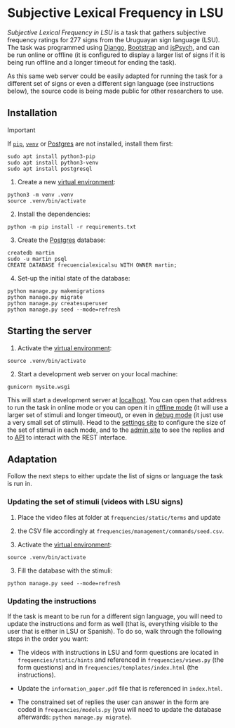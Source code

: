 # Subjective Lexical Frequency in LSU

_Subjective Lexical Frequency in LSU_ is a task that gathers subjective
frequency ratings for 277 signs from the Uruguayan sign language (LSU). The
task was programmed using [Django](https://www.djangoproject.com/),
[Bootstrap](https://getbootstrap.com) and [jsPsych](https://www.jspsych.org),
and can be run online or offline (it is configured to display a larger list of
signs if it is being run offline and a longer timeout for ending the task).

As this same web server could be easily adapted for running the task for a
different set of signs or even a different sign language (see instructions
below), the source code is being made public for other researchers to use.

## Installation

> [!IMPORTANT]
> If [`pip`](https://docs.python.org/3/library/ensurepip.html),
> [`venv`](https://docs.python.org/3/library/venv.html) or
> [Postgres](https://www.postgresql.org/) are not installed,
> install them first:
>
> ```
> sudo apt install python3-pip
> sudo apt install python3-venv
> sudo apt install postgresql
> ```

1. Create a new [virtual environment](https://docs.python.org/3/library/venv.html):

```
python3 -m venv .venv
source .venv/bin/activate
```

2. Install the dependencies:

```
python -m pip install -r requirements.txt
```

3. Create the [Postgres](https://www.postgresql.org/) database:

```
createdb martin
sudo -u martin psql
CREATE DATABASE frecuencialexicalsu WITH OWNER martin;
```

4. Set-up the initial state of the database:

```
python manage.py makemigrations
python manage.py migrate
python manage.py createsuperuser
python manage.py seed --mode=refresh
```

## Starting the server

1. Activate the [virtual environment](https://docs.python.org/3/library/venv.html):

```
source .venv/bin/activate
```

2. Start a development web server on your local machine:

```
gunicorn mysite.wsgi
```

This will start a development server at [localhost](http://127.0.0.1:8000). 
You can open that address to run the task in online mode or you can open it in
[offline mode](http://127.0.0.1:8000?mode=2) (it will use a larger set of
stimuli and longer timeout), or even in
[debug mode](http://127.0.0.1:8000?mode=3) (it just use a very small set of
stimuli). Head to the [settings site](http://127.0.0.1:8000/settings) to
 configure the size of the set of stimuli in each mode, and to the
 [admin site](http://127.0.0.1:8000/admin) to see the replies and to
 [API](http://127.0.0.1:8000/api) to interact with the REST interface.

## Adaptation

Follow the next steps to either update the list of signs or language the task
is run in.

### Updating the set of stimuli (videos with LSU signs)

1. Place the video files at folder at `frequencies/static/terms` and update
2. the CSV file accordingly at `frequencies/management/commands/seed.csv`.

2. Activate the
[virtual environment](https://docs.python.org/3/library/venv.html):

```
source .venv/bin/activate
```

3. Fill the database with the stimuli:

```
python manage.py seed --mode=refresh
```

### Updating the instructions

If the task is meant to be run for a different sign language, you will need to
update the instructions and form as well (that is, everything visible to the
user that is either in LSU or Spanish). To do so, walk through the following
steps in the order you want:

* The videos with instructions in LSU and form questions are located in
`frequencies/static/hints` and referenced in `frequencies/views.py` (the form
questions) and in `frequencies/templates/index.html` (the instructions).

* Update the `information_paper.pdf` file that is referenced in `index.html`.

* The constrained set of replies the user can answer in the form are coded in
`frequencies/models.py` (you will need to update the database afterwards:
`python manage.py migrate`).

